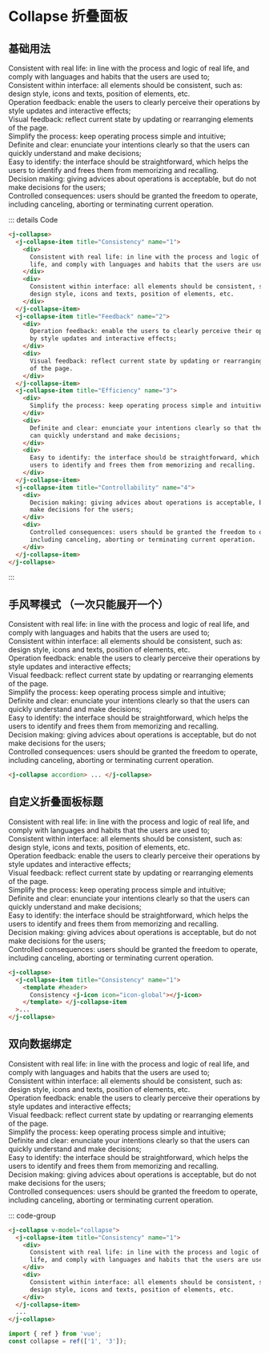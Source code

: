 # Collapse 折叠面板

## 基础用法

<j-collapse >
<j-collapse-item title="Consistency" name="1">
    <div>
    Consistent with real life: in line with the process and logic of
    real life, and comply with languages and habits that the users are
    used to;
    </div>
    <div>
    Consistent within interface: all elements should be consistent, such
    as: design style, icons and texts, position of elements, etc.
    </div>
</j-collapse-item>
<j-collapse-item title="Feedback" name="2">
    <div>
    Operation feedback: enable the users to clearly perceive their
    operations by style updates and interactive effects;
    </div>
    <div>
    Visual feedback: reflect current state by updating or rearranging
    elements of the page.
    </div>
</j-collapse-item>
<j-collapse-item title="Efficiency" name="3">
    <div>
    Simplify the process: keep operating process simple and intuitive;
    </div>
    <div>
    Definite and clear: enunciate your intentions clearly so that the
    users can quickly understand and make decisions;
    </div>
    <div>
    Easy to identify: the interface should be straightforward, which
    helps the users to identify and frees them from memorizing and
    recalling.
    </div>
</j-collapse-item>
<j-collapse-item title="Controllability" name="4">
    <div>
    Decision making: giving advices about operations is acceptable, but
    do not make decisions for the users;
    </div>
    <div>
    Controlled consequences: users should be granted the freedom to
    operate, including canceling, aborting or terminating current
    operation.
    </div>
</j-collapse-item>
</j-collapse>

::: details Code

```html
<j-collapse>
  <j-collapse-item title="Consistency" name="1">
    <div>
      Consistent with real life: in line with the process and logic of real
      life, and comply with languages and habits that the users are used to;
    </div>
    <div>
      Consistent within interface: all elements should be consistent, such as:
      design style, icons and texts, position of elements, etc.
    </div>
  </j-collapse-item>
  <j-collapse-item title="Feedback" name="2">
    <div>
      Operation feedback: enable the users to clearly perceive their operations
      by style updates and interactive effects;
    </div>
    <div>
      Visual feedback: reflect current state by updating or rearranging elements
      of the page.
    </div>
  </j-collapse-item>
  <j-collapse-item title="Efficiency" name="3">
    <div>
      Simplify the process: keep operating process simple and intuitive;
    </div>
    <div>
      Definite and clear: enunciate your intentions clearly so that the users
      can quickly understand and make decisions;
    </div>
    <div>
      Easy to identify: the interface should be straightforward, which helps the
      users to identify and frees them from memorizing and recalling.
    </div>
  </j-collapse-item>
  <j-collapse-item title="Controllability" name="4">
    <div>
      Decision making: giving advices about operations is acceptable, but do not
      make decisions for the users;
    </div>
    <div>
      Controlled consequences: users should be granted the freedom to operate,
      including canceling, aborting or terminating current operation.
    </div>
  </j-collapse-item>
</j-collapse>
```

:::

## 手风琴模式 （一次只能展开一个）

<j-collapse accordion>
<j-collapse-item title="Consistency" name="1">
    <div>
    Consistent with real life: in line with the process and logic of
    real life, and comply with languages and habits that the users are
    used to;
    </div>
    <div>
    Consistent within interface: all elements should be consistent, such
    as: design style, icons and texts, position of elements, etc.
    </div>
</j-collapse-item>
<j-collapse-item title="Feedback" name="2">
    <div>
    Operation feedback: enable the users to clearly perceive their
    operations by style updates and interactive effects;
    </div>
    <div>
    Visual feedback: reflect current state by updating or rearranging
    elements of the page.
    </div>
</j-collapse-item>
<j-collapse-item title="Efficiency" name="3">
    <div>
    Simplify the process: keep operating process simple and intuitive;
    </div>
    <div>
    Definite and clear: enunciate your intentions clearly so that the
    users can quickly understand and make decisions;
    </div>
    <div>
    Easy to identify: the interface should be straightforward, which
    helps the users to identify and frees them from memorizing and
    recalling.
    </div>
</j-collapse-item>
<j-collapse-item title="Controllability" name="4">
    <div>
    Decision making: giving advices about operations is acceptable, but
    do not make decisions for the users;
    </div>
    <div>
    Controlled consequences: users should be granted the freedom to
    operate, including canceling, aborting or terminating current
    operation.
    </div>
</j-collapse-item>
</j-collapse>

```html
<j-collapse accordion> ... </j-collapse>
```

## 自定义折叠面板标题

<j-collapse accordion>
<j-collapse-item title="Consistency" name="1">
<template #header>
Consistency  <j-icon icon="icon-global"></j-icon>
</template>

<div>
Consistent with real life: in line with the process and logic of
real life, and comply with languages and habits that the users are
used to;
</div>
<div>
Consistent within interface: all elements should be consistent, such
as: design style, icons and texts, position of elements, etc.
</div>
</j-collapse-item>
<j-collapse-item title="Feedback" name="2">
    <div>
    Operation feedback: enable the users to clearly perceive their
    operations by style updates and interactive effects;
    </div>
    <div>
    Visual feedback: reflect current state by updating or rearranging
    elements of the page.
    </div>
</j-collapse-item>
<j-collapse-item title="Efficiency" name="3">
    <div>
    Simplify the process: keep operating process simple and intuitive;
    </div>
    <div>
    Definite and clear: enunciate your intentions clearly so that the
    users can quickly understand and make decisions;
    </div>
    <div>
    Easy to identify: the interface should be straightforward, which
    helps the users to identify and frees them from memorizing and
    recalling.
    </div>
</j-collapse-item>
<j-collapse-item title="Controllability" name="4">
    <div>
    Decision making: giving advices about operations is acceptable, but
    do not make decisions for the users;
    </div>
    <div>
    Controlled consequences: users should be granted the freedom to
    operate, including canceling, aborting or terminating current
    operation.
    </div>
</j-collapse-item>
</j-collapse>

```html
<j-collapse>
  <j-collapse-item title="Consistency" name="1">
    <template #header>
      Consistency <j-icon icon="icon-global"></j-icon>
    </template> </j-collapse-item
  >...
</j-collapse>
```

## 双向数据绑定

<j-collapse v-model="collapse">
<j-collapse-item title="Consistency" name="1">
    <div>
    Consistent with real life: in line with the process and logic of
    real life, and comply with languages and habits that the users are
    used to;
    </div>
    <div>
    Consistent within interface: all elements should be consistent, such
    as: design style, icons and texts, position of elements, etc.
    </div>
</j-collapse-item>
<j-collapse-item title="Feedback" name="2">
    <div>
    Operation feedback: enable the users to clearly perceive their
    operations by style updates and interactive effects;
    </div>
    <div>
    Visual feedback: reflect current state by updating or rearranging
    elements of the page.
    </div>
</j-collapse-item>
<j-collapse-item title="Efficiency" name="3">
    <div>
    Simplify the process: keep operating process simple and intuitive;
    </div>
    <div>
    Definite and clear: enunciate your intentions clearly so that the
    users can quickly understand and make decisions;
    </div>
    <div>
    Easy to identify: the interface should be straightforward, which
    helps the users to identify and frees them from memorizing and
    recalling.
    </div>
</j-collapse-item>
<j-collapse-item title="Controllability" name="4">
    <div>
    Decision making: giving advices about operations is acceptable, but
    do not make decisions for the users;
    </div>
    <div>
    Controlled consequences: users should be granted the freedom to
    operate, including canceling, aborting or terminating current
    operation.
    </div>
</j-collapse-item>
</j-collapse>

::: code-group

```html
<j-collapse v-model="collapse">
  <j-collapse-item title="Consistency" name="1">
    <div>
      Consistent with real life: in line with the process and logic of real
      life, and comply with languages and habits that the users are used to;
    </div>
    <div>
      Consistent within interface: all elements should be consistent, such as:
      design style, icons and texts, position of elements, etc.
    </div>
  </j-collapse-item>
  ...
</j-collapse>
```

```js [vue script setup]
import { ref } from 'vue';
const collapse = ref(['1', '3']);
```

<script setup lang="ts">
import { ref } from 'vue';

const collapse = ref(['1', '3']);
</script>
